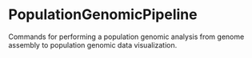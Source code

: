 # PopulationGenomicPipeline
Commands for performing a population genomic analysis from genome assembly to population genomic data visualization.
